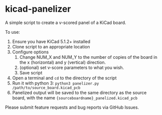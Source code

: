 # kicad-panelizer
A simple script to create a v-scored panel of a KiCad board.

To use:
1. Ensure you have KiCad 5.1.2+ installed
2. Clone script to an appropriate location
3. Configure options
    1. Change NUM_X and NUM_Y to the number of copies of the board in the x (horizontal) and y (vertical) direction.
    2. (optional) set v-score parameters to what you wish.
    3. Save script
4. Open a terminal and `cd` to the directory of the script
5. Run it with python 3: `python3 panelizer.py /path/to/source_board.kicad_pcb`
6. Panelized output will be saved to the same directory as the source board, with the name `{sourceboardname}_panelized.kicad_pcb`

Please submit feature requests and bug reports via GitHub Issues.
